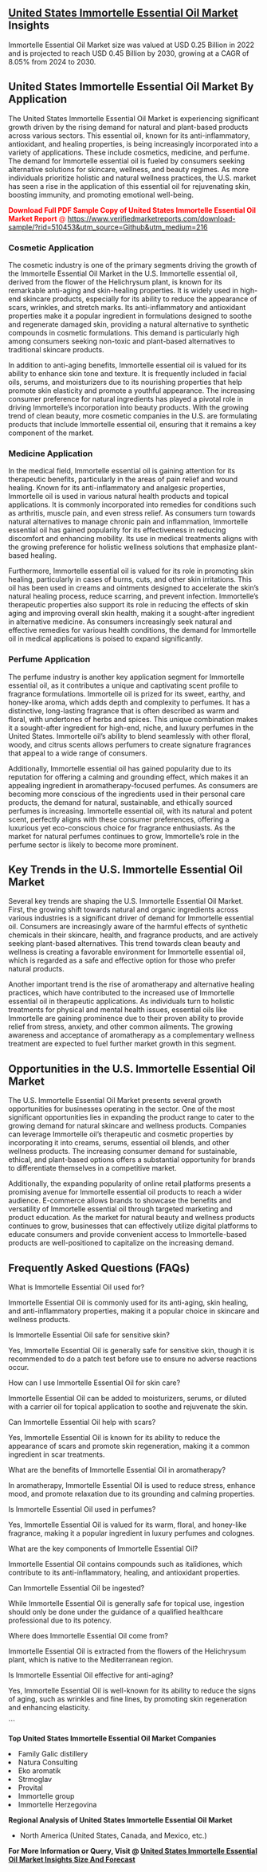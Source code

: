 <h2><a href="https://www.verifiedmarketreports.com/download-sample/?rid=510453&amp;utm_source=Github&amp;utm_medium=216" target="_blank">United States Immortelle Essential Oil Market</a> Insights</h2><p>Immortelle Essential Oil Market size was valued at USD 0.25 Billion in 2022 and is projected to reach USD 0.45 Billion by 2030, growing at a CAGR of 8.05% from 2024 to 2030.</p><p><h2>United States Immortelle Essential Oil Market By Application</h2><p>The United States Immortelle Essential Oil Market is experiencing significant growth driven by the rising demand for natural and plant-based products across various sectors. This essential oil, known for its anti-inflammatory, antioxidant, and healing properties, is being increasingly incorporated into a variety of applications. These include cosmetics, medicine, and perfume. The demand for Immortelle essential oil is fueled by consumers seeking alternative solutions for skincare, wellness, and beauty regimes. As more individuals prioritize holistic and natural wellness practices, the U.S. market has seen a rise in the application of this essential oil for rejuvenating skin, boosting immunity, and promoting emotional well-being. </p><p><p><span class=""><span style="color: #ff0000;"><strong>Download Full PDF Sample Copy of United States Immortelle Essential Oil Market Report</strong> @ </span><a href="https://www.verifiedmarketreports.com/download-sample/?rid=510453&amp;utm_source=Github&amp;utm_medium=216" target="_blank">https://www.verifiedmarketreports.com/download-sample/?rid=510453&amp;utm_source=Github&amp;utm_medium=216</a></span></p></p><h3>Cosmetic Application</h3><p>The cosmetic industry is one of the primary segments driving the growth of the Immortelle Essential Oil Market in the U.S. Immortelle essential oil, derived from the flower of the Helichrysum plant, is known for its remarkable anti-aging and skin-healing properties. It is widely used in high-end skincare products, especially for its ability to reduce the appearance of scars, wrinkles, and stretch marks. Its anti-inflammatory and antioxidant properties make it a popular ingredient in formulations designed to soothe and regenerate damaged skin, providing a natural alternative to synthetic compounds in cosmetic formulations. This demand is particularly high among consumers seeking non-toxic and plant-based alternatives to traditional skincare products.</p><p>In addition to anti-aging benefits, Immortelle essential oil is valued for its ability to enhance skin tone and texture. It is frequently included in facial oils, serums, and moisturizers due to its nourishing properties that help promote skin elasticity and promote a youthful appearance. The increasing consumer preference for natural ingredients has played a pivotal role in driving Immortelle’s incorporation into beauty products. With the growing trend of clean beauty, more cosmetic companies in the U.S. are formulating products that include Immortelle essential oil, ensuring that it remains a key component of the market.</p><h3>Medicine Application</h3><p>In the medical field, Immortelle essential oil is gaining attention for its therapeutic benefits, particularly in the areas of pain relief and wound healing. Known for its anti-inflammatory and analgesic properties, Immortelle oil is used in various natural health products and topical applications. It is commonly incorporated into remedies for conditions such as arthritis, muscle pain, and even stress relief. As consumers turn towards natural alternatives to manage chronic pain and inflammation, Immortelle essential oil has gained popularity for its effectiveness in reducing discomfort and enhancing mobility. Its use in medical treatments aligns with the growing preference for holistic wellness solutions that emphasize plant-based healing.</p><p>Furthermore, Immortelle essential oil is valued for its role in promoting skin healing, particularly in cases of burns, cuts, and other skin irritations. This oil has been used in creams and ointments designed to accelerate the skin’s natural healing process, reduce scarring, and prevent infection. Immortelle’s therapeutic properties also support its role in reducing the effects of skin aging and improving overall skin health, making it a sought-after ingredient in alternative medicine. As consumers increasingly seek natural and effective remedies for various health conditions, the demand for Immortelle oil in medical applications is poised to expand significantly.</p><h3>Perfume Application</h3><p>The perfume industry is another key application segment for Immortelle essential oil, as it contributes a unique and captivating scent profile to fragrance formulations. Immortelle oil is prized for its sweet, earthy, and honey-like aroma, which adds depth and complexity to perfumes. It has a distinctive, long-lasting fragrance that is often described as warm and floral, with undertones of herbs and spices. This unique combination makes it a sought-after ingredient for high-end, niche, and luxury perfumes in the United States. Immortelle oil’s ability to blend seamlessly with other floral, woody, and citrus scents allows perfumers to create signature fragrances that appeal to a wide range of consumers.</p><p>Additionally, Immortelle essential oil has gained popularity due to its reputation for offering a calming and grounding effect, which makes it an appealing ingredient in aromatherapy-focused perfumes. As consumers are becoming more conscious of the ingredients used in their personal care products, the demand for natural, sustainable, and ethically sourced perfumes is increasing. Immortelle essential oil, with its natural and potent scent, perfectly aligns with these consumer preferences, offering a luxurious yet eco-conscious choice for fragrance enthusiasts. As the market for natural perfumes continues to grow, Immortelle’s role in the perfume sector is likely to become more prominent.</p><h2>Key Trends in the U.S. Immortelle Essential Oil Market</h2><p>Several key trends are shaping the U.S. Immortelle Essential Oil Market. First, the growing shift towards natural and organic ingredients across various industries is a significant driver of demand for Immortelle essential oil. Consumers are increasingly aware of the harmful effects of synthetic chemicals in their skincare, health, and fragrance products, and are actively seeking plant-based alternatives. This trend towards clean beauty and wellness is creating a favorable environment for Immortelle essential oil, which is regarded as a safe and effective option for those who prefer natural products.</p><p>Another important trend is the rise of aromatherapy and alternative healing practices, which have contributed to the increased use of Immortelle essential oil in therapeutic applications. As individuals turn to holistic treatments for physical and mental health issues, essential oils like Immortelle are gaining prominence due to their proven ability to provide relief from stress, anxiety, and other common ailments. The growing awareness and acceptance of aromatherapy as a complementary wellness treatment are expected to fuel further market growth in this segment.</p><h2>Opportunities in the U.S. Immortelle Essential Oil Market</h2><p>The U.S. Immortelle Essential Oil Market presents several growth opportunities for businesses operating in the sector. One of the most significant opportunities lies in expanding the product range to cater to the growing demand for natural skincare and wellness products. Companies can leverage Immortelle oil’s therapeutic and cosmetic properties by incorporating it into creams, serums, essential oil blends, and other wellness products. The increasing consumer demand for sustainable, ethical, and plant-based options offers a substantial opportunity for brands to differentiate themselves in a competitive market.</p><p>Additionally, the expanding popularity of online retail platforms presents a promising avenue for Immortelle essential oil products to reach a wider audience. E-commerce allows brands to showcase the benefits and versatility of Immortelle essential oil through targeted marketing and product education. As the market for natural beauty and wellness products continues to grow, businesses that can effectively utilize digital platforms to educate consumers and provide convenient access to Immortelle-based products are well-positioned to capitalize on the increasing demand.</p><h2>Frequently Asked Questions (FAQs)</h2><p>What is Immortelle Essential Oil used for?</p><p>Immortelle Essential Oil is commonly used for its anti-aging, skin healing, and anti-inflammatory properties, making it a popular choice in skincare and wellness products.</p><p>Is Immortelle Essential Oil safe for sensitive skin?</p><p>Yes, Immortelle Essential Oil is generally safe for sensitive skin, though it is recommended to do a patch test before use to ensure no adverse reactions occur.</p><p>How can I use Immortelle Essential Oil for skin care?</p><p>Immortelle Essential Oil can be added to moisturizers, serums, or diluted with a carrier oil for topical application to soothe and rejuvenate the skin.</p><p>Can Immortelle Essential Oil help with scars?</p><p>Yes, Immortelle Essential Oil is known for its ability to reduce the appearance of scars and promote skin regeneration, making it a common ingredient in scar treatments.</p><p>What are the benefits of Immortelle Essential Oil in aromatherapy?</p><p>In aromatherapy, Immortelle Essential Oil is used to reduce stress, enhance mood, and promote relaxation due to its grounding and calming properties.</p><p>Is Immortelle Essential Oil used in perfumes?</p><p>Yes, Immortelle Essential Oil is valued for its warm, floral, and honey-like fragrance, making it a popular ingredient in luxury perfumes and colognes.</p><p>What are the key components of Immortelle Essential Oil?</p><p>Immortelle Essential Oil contains compounds such as italidiones, which contribute to its anti-inflammatory, healing, and antioxidant properties.</p><p>Can Immortelle Essential Oil be ingested?</p><p>While Immortelle Essential Oil is generally safe for topical use, ingestion should only be done under the guidance of a qualified healthcare professional due to its potency.</p><p>Where does Immortelle Essential Oil come from?</p><p>Immortelle Essential Oil is extracted from the flowers of the Helichrysum plant, which is native to the Mediterranean region.</p><p>Is Immortelle Essential Oil effective for anti-aging?</p><p>Yes, Immortelle Essential Oil is well-known for its ability to reduce the signs of aging, such as wrinkles and fine lines, by promoting skin regeneration and enhancing elasticity.</p>```</p><p><strong>Top United States Immortelle Essential Oil Market Companies</strong></p><div data-test-id=""><p><li>Family Galic distillery</li><li> Natura Consulting</li><li> Eko aromatik</li><li> Strmoglav</li><li> Provital</li><li> Immortelle group</li><li> Immortelle Herzegovina</li></p><div><strong>Regional Analysis of&nbsp;United States Immortelle Essential Oil Market</strong></div><ul><li dir="ltr"><p dir="ltr">North America&nbsp;(United States, Canada, and Mexico, etc.)</p></li></ul><p><strong>For More Information or Query, Visit @&nbsp;</strong><strong><a href="https://www.verifiedmarketreports.com/product/immortelle-essential-oil-market-size-and-forecast/?utm_source=Github&amp;utm_medium=216" target="_blank">United States Immortelle Essential Oil Market Insights Size And Forecast</a></strong></p></div>
